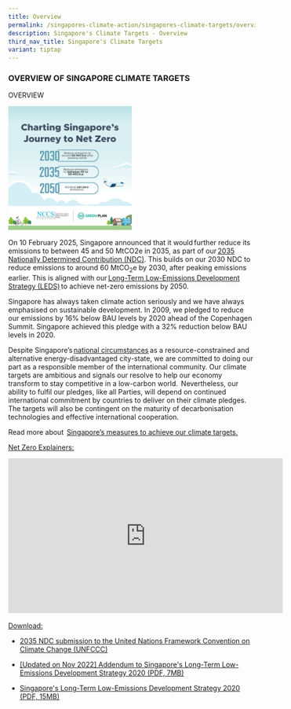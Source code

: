 ```yaml
---
title: Overview
permalink: /singapores-climate-action/singapores-climate-targets/overview/
description: Singapore's Climate Targets - Overview
third_nav_title: Singapore's Climate Targets
variant: tiptap
---
```

<h3><strong>OVERVIEW OF SINGAPORE CLIMATE TARGETS</strong>&nbsp;</h3>
<p>OVERVIEW&nbsp;</p>
<div class="isomer-image-wrapper">
<img style="width: 50%;" height="auto" width="100%" alt="" src="/images/Singapore_net_zero_journey_socmed_01.png">
</div>
<p>On 10 February 2025, Singapore announced that it would further reduce
its emissions to between 45 and 50 MtCO2e in 2035, as part of our <a href="https://www.nccs.gov.sg/files/docs/default-source/news-documents/Singapore_Second_Nationally_Determined_Contribution.pdf" class="Hyperlink SCXW214042427 BCX8" rel="noreferrer noopener" target="_blank"><u>2035 Nationally Determined Contribution (NDC)</u></a>.
This builds on our 2030 NDC to reduce emissions to around 60 MtCO<sub>2</sub>e
by 2030, after peaking emissions earlier. This is aligned with our <a href="https://www.nccs.gov.sg/files/docs/default-source/publications/nccsleds.pdf" class="Hyperlink SCXW214042427 BCX8" rel="noreferrer noopener" target="_blank"><u>Long-Term Low-Emissions Development Strategy (LEDS)</u></a> to
achieve net-zero emissions by 2050.   &nbsp;</p>
<p>Singapore has always taken climate action seriously and we have always
emphasised on sustainable development. In 2009, we pledged to reduce our
emissions by 16% below BAU levels by 2020 ahead of the Copenhagen Summit.
Singapore achieved this pledge with a 32% reduction below BAU levels in
2020.&nbsp;</p>
<p>Despite Singapore’s <a href="https://www.nccs.gov.sg/singapores-climate-action/overview/national-circumstances/" class="Hyperlink SCXW214042427 BCX8" rel="noreferrer noopener" target="_blank"><u>national circumstances</u></a> as
a resource-constrained and alternative energy-disadvantaged city-state,
we are committed to doing our part as a responsible member of the international
community. Our climate targets are ambitious and signals our resolve to
help our economy transform to stay competitive in a low-carbon world.  Nevertheless,
our ability to fulfil our pledges, like all Parties, will depend on continued
international commitment by countries to deliver on their climate pledges.
The targets will also be contingent on the maturity of decarbonisation
technologies and effective international cooperation.&nbsp;</p>
<p>Read more about  <a href="https://www.nccs.gov.sg/singapores-climate-action/mitigation-efforts/overview" class="Hyperlink SCXW214042427 BCX8" rel="noreferrer noopener" target="_blank"><u>Singapore’s measures to achieve our climate targets.</u></a>
</p>
<p><u>Net Zero Explainers:</u>&nbsp;</p>
<div class="iframe-wrapper">
<iframe height="315" width="560" allowfullscreen="true" frameborder="0" src="https://www.youtube.com/embed/742th8Abwuc?si=tmx3X4mPy34B_Noa"></iframe>
</div>
<p><u>Download:</u>&nbsp;</p>
<ul>
<li>
<p><a href="https://www.nccs.gov.sg/files/docs/default-source/news-documents/Singapore_Second_Nationally_Determined_Contribution.pdf" class="Hyperlink SCXW214042427 BCX8" rel="noreferrer noopener" target="_blank"><u>2035 NDC submission to the United Nations Framework Convention on Climate Change (UNFCCC)</u></a>&nbsp;</p>
</li>
</ul>
<ul>
<li>
<p><a href="https://www.nccs.gov.sg/files/docs/default-source/publications/nccsleds_addendum_2022.pdf" class="Hyperlink SCXW214042427 BCX8" rel="noreferrer noopener" target="_blank"><u>[Updated on Nov 2022] Addendum to Singapore's Long-Term Low-Emissions Development Strategy 2020 (PDF, 7MB)</u></a>&nbsp;</p>
</li>
</ul>
<ul>
<li>
<p><a href="https://www.nccs.gov.sg/files/docs/default-source/publications/nccsleds.pdf" class="Hyperlink SCXW214042427 BCX8" rel="noreferrer noopener" target="_blank"><u>Singapore's Long-Term Low-Emissions Development Strategy 2020 (PDF, 15MB)</u></a>&nbsp;</p>
<p></p>
</li>
</ul>
<p></p>